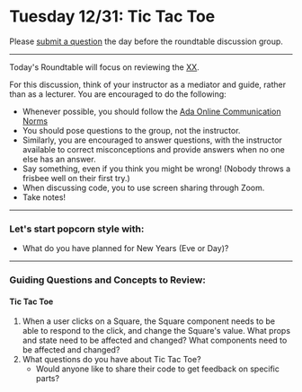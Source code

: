 # Tuesday 12/31: Tic Tac Toe

Please [submit a question](https://airtable.com/shrOEPwWbMZXxXlTt) the day before the roundtable discussion group.

---

Today's Roundtable will focus on reviewing the [XX](https://learn-2.galvanize.com/cohorts/2036/).

For this discussion, think of your instructor as a mediator and guide, rather than as a lecturer. You are encouraged to do the following:

* Whenever possible, you should follow the [Ada Online Communication Norms](https://learn-2.galvanize.com/cohorts/2036/blocks/882/content_files/00-welcome-to-ada/02-wk01-online-communication-norms.md)
* You should pose questions to the group, not the instructor.
* Similarly, you are encouraged to answer questions, with the instructor available to correct misconceptions and provide answers when no one else has an answer.
* Say something, even if you think you might be wrong! (Nobody throws a frisbee well on their first try.)
* When discussing code, you to use screen sharing through Zoom.
* Take notes!

---

### Let's start popcorn style with:
* What do you have planned for New Years (Eve or Day)?

---

### Guiding Questions and Concepts to Review:

#### Tic Tac Toe

1. When a user clicks on a Square, the Square component needs to be able to respond to the click, and change the Square's value. What props and state need to be affected and changed? What components need to be affected and changed?
2. What questions do you have about Tic Tac Toe?
    * Would anyone like to share their code to get feedback on specific parts?